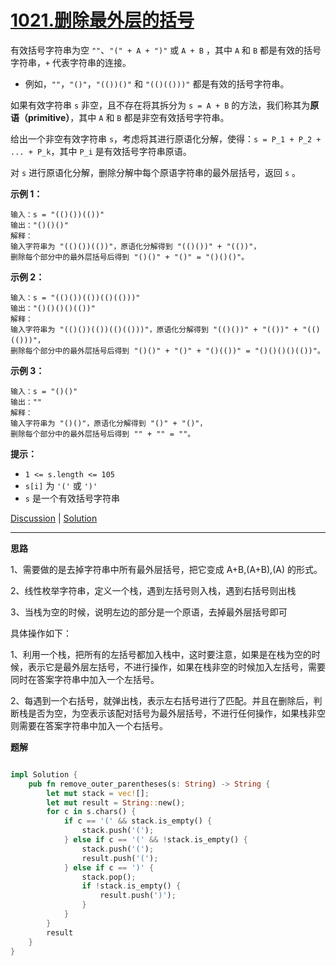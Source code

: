 # [1021.删除最外层的括号](https://leetcode.cn/problems/remove-outermost-parentheses/description/)

有效括号字符串为空 `""`、`"(" + A + ")"` 或 `A + B` ，其中 `A` 和 `B` 都是有效的括号字符串，`+` 代表字符串的连接。

- 例如，`""`，`"()"`，`"(())()"` 和 `"(()(()))"` 都是有效的括号字符串。

如果有效字符串 `s` 非空，且不存在将其拆分为 `s = A + B` 的方法，我们称其为**原语（primitive）**，其中 `A` 和 `B` 都是非空有效括号字符串。

给出一个非空有效字符串 `s`，考虑将其进行原语化分解，使得：`s = P_1 + P_2 + ... + P_k`，其中 `P_i` 是有效括号字符串原语。

对 `s` 进行原语化分解，删除分解中每个原语字符串的最外层括号，返回 `s` 。

 

**示例 1：**

```
输入：s = "(()())(())"
输出："()()()"
解释：
输入字符串为 "(()())(())"，原语化分解得到 "(()())" + "(())"，
删除每个部分中的最外层括号后得到 "()()" + "()" = "()()()"。
```

**示例 2：**

```
输入：s = "(()())(())(()(()))"
输出："()()()()(())"
解释：
输入字符串为 "(()())(())(()(()))"，原语化分解得到 "(()())" + "(())" + "(()(()))"，
删除每个部分中的最外层括号后得到 "()()" + "()" + "()(())" = "()()()()(())"。
```

**示例 3：**

```
输入：s = "()()"
输出：""
解释：
输入字符串为 "()()"，原语化分解得到 "()" + "()"，
删除每个部分中的最外层括号后得到 "" + "" = ""。
```

 

**提示：**

- `1 <= s.length <= 105`
- `s[i]` 为 `'('` 或 `')'`
- `s` 是一个有效括号字符串

[Discussion](https://leetcode.cn/problems/remove-outermost-parentheses/comments/) | [Solution](https://leetcode.cn/problems/remove-outermost-parentheses/solution/)

---

**思路**

1、需要做的是去掉字符串中所有最外层括号，把它变成 A+B,(A+B),(A) 的形式。

2、线性枚举字符串，定义一个栈，遇到左括号则入栈，遇到右括号则出栈

3、当栈为空的时候，说明左边的部分是一个原语，去掉最外层括号即可

具体操作如下：

1、利用一个栈，把所有的左括号都加入栈中，这时要注意，如果是在栈为空的时候，表示它是最外层左括号，不进行操作，如果在栈非空的时候加入左括号，需要同时在答案字符串中加入一个左括号。

2、每遇到一个右括号，就弹出栈，表示左右括号进行了匹配。并且在删除后，判断栈是否为空，为空表示该配对括号为最外层括号，不进行任何操作，如果栈非空则需要在答案字符串中加入一个右括号。

**题解**

```rust

impl Solution {
    pub fn remove_outer_parentheses(s: String) -> String {
        let mut stack = vec![];
        let mut result = String::new();
        for c in s.chars() {
            if c == '(' && stack.is_empty() {
                stack.push('(');
            } else if c == '(' && !stack.is_empty() {
                stack.push('(');
                result.push('(');
            } else if c == ')' {
                stack.pop();
                if !stack.is_empty() {
                    result.push(')');
                }
            }
        }
        result
    }
}
```

